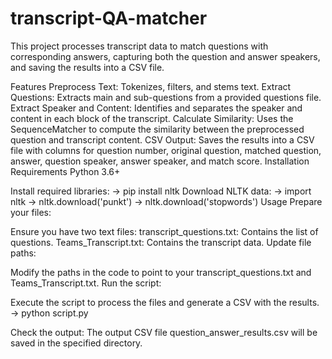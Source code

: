 # transcript-QA-matcher

This project processes transcript data to match questions with corresponding answers, capturing both the question and answer speakers, and saving the results into a CSV file.

Features
Preprocess Text: Tokenizes, filters, and stems text.
Extract Questions: Extracts main and sub-questions from a provided questions file.
Extract Speaker and Content: Identifies and separates the speaker and content in each block of the transcript.
Calculate Similarity: Uses the SequenceMatcher to compute the similarity between the preprocessed question and transcript content.
CSV Output: Saves the results into a CSV file with columns for question number, original question, matched question, answer, question speaker, answer speaker, and match score.
Installation Requirements
Python 3.6+

Install required libraries:
  -> pip install nltk
Download NLTK data:
  -> import nltk
  -> nltk.download('punkt')
  -> nltk.download('stopwords')
Usage
Prepare your files:

Ensure you have two text files:
transcript_questions.txt: Contains the list of questions.
Teams_Transcript.txt: Contains the transcript data.
Update file paths:

Modify the paths in the code to point to your transcript_questions.txt and Teams_Transcript.txt.
Run the script:

Execute the script to process the files and generate a CSV with the results.
  -> python script.py

Check the output:
The output CSV file question_answer_results.csv will be saved in the specified directory.
